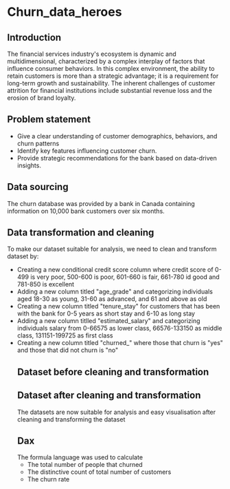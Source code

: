 # Churn_data_heroes
## Introduction
The financial services industry's ecosystem is dynamic and multidimensional, characterized by a complex interplay of factors that influence consumer behaviors. In this complex environment, the ability to retain customers is more than a strategic advantage; it is a requirement for long-term growth and sustainability. The inherent challenges of customer attrition for financial institutions include substantial revenue loss and the erosion of brand loyalty.
## Problem statement
- Give a clear understanding of customer demographics, behaviors, and churn patterns 
- Identify key features influencing customer churn. 
- Provide strategic recommendations for the bank based on data-driven insights.
 ## Data sourcing
The churn database was provided by a bank in Canada containing information on 10,000 bank customers over six months. 
## Data transformation and cleaning 
To make our dataset suitable for analysis, we need to clean and transform dataset by:
- Creating a new conditional credit score column where credit score of 0-499 is very poor, 500-600 is poor, 601-660 is fair, 661-780 id good and 781-850 is excellent
- Adding a new column titled "age_grade" and categorizing individuals aged 18-30 as young, 31-60 as advanced, and 61 and above as old 
- Creating a new column titled "tenure_stay" for customers that has been with the bank for 0-5 years as short stay and 6-10 as long stay
- Adding a new column titlled "estimated_salary" and categorizing individuals salary from 0-66575 as lower class, 66576-133150 as middle class, 131151-199725 as first class
- Creating a new column titled "churned_" where those that churn is "yes" and those that did not churn is "no"
  ## Dataset before cleaning and transformation
  ## Dataset after cleaning and transformation
  The datasets are now suitable for analysis and easy visualisation after cleaning and transforming the dataset
  ## Dax
  The formula language was used to calculate
  - The total number of people that churned
  - The distinctive count of  total number of customers
  - The churn rate 

